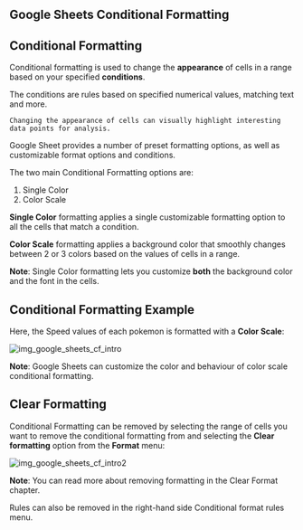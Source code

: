 Google Sheets Conditional Formatting
---
Conditional Formatting
---

Conditional formatting is used to change the **appearance** of cells in a range based on your specified **conditions**.

The conditions are rules based on specified numerical values, matching text and more.

```
Changing the appearance of cells can visually highlight interesting data points for analysis.
```

Google Sheet provides a number of preset formatting options, as well as customizable format options and conditions.

The two main Conditional Formatting options are:

1. Single Color
2. Color Scale

**Single Color** formatting applies a single customizable formatting option to all the cells that match a condition.

**Color Scale** formatting applies a background color that smoothly changes between 2 or 3 colors based on the values of cells in a range.


**Note**: Single Color formatting lets you customize **both** the background color and the font in the cells.



Conditional Formatting Example
---
Here, the Speed values of each pokemon is formatted with a **Color Scale**:

![img_google_sheets_cf_intro](https://user-images.githubusercontent.com/47166768/193174698-0d76fdf3-19b2-433d-908a-c8160d4c85e8.png)



**Note**: Google Sheets can customize the color and behaviour of color scale conditional formatting.


Clear Formatting
---
Conditional Formatting can be removed by selecting the range of cells you want to remove the conditional formatting from and selecting the **Clear formatting** option from the **Format** menu:

![img_google_sheets_cf_intro2](https://user-images.githubusercontent.com/47166768/193174925-e0401374-c554-4057-bcae-db1a763c5a70.png)


**Note**: You can read more about removing formatting in the Clear Format chapter.

Rules can also be removed in the right-hand side Conditional format rules menu.





